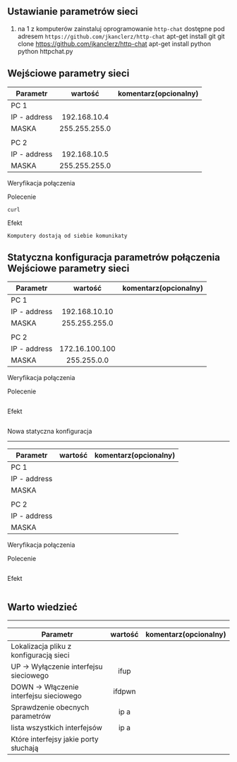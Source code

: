 Ustawianie parametrów sieci
---------------------------

1. na 1 z komputerów zainstaluj oprogramowanie ``http-chat`` dostępne pod adresem ``https://github.com/jkanclerz/http-chat``
apt-get install git 
git clone https://github.com/jkanclerz/http-chat
apt-get install python
python httpchat.py

Wejściowe parametry sieci
-------------------------
| Parametr | wartość | komentarz(opcionalny) |
| ------------- |:-------------:| -----:|
|   PC 1 |  
| IP - address  | 192.168.10.4 | |
| MASKA  | 255.255.255.0 | |
|   |  | |
| PC 2  |  | |
| IP - address  | 192.168.10.5 | |
| MASKA  | 255.255.255.0 | |

Weryfikacja połączenia

Polecenie
```
curl
```

Efekt
```
Komputery dostają od siebie komunikaty
```

Statyczna konfiguracja parametrów połączenia
Wejściowe parametry sieci
-------------------------
| Parametr | wartość | komentarz(opcionalny) |
| ------------- |:-------------:| -----:|
|   PC 1 |  
| IP - address  | 192.168.10.10 | |
| MASKA  | 255.255.255.0 | |
|   |  | |
| PC 2  | | |
| IP - address  | 172.16.100.100 | |
| MASKA  | 255.255.0.0 | |

Weryfikacja połączenia

Polecenie
```
```

Efekt
```
```

Nowa statyczna konfiguracja 

-------------------------
| Parametr | wartość | komentarz(opcionalny) |
| ------------- |:-------------:| -----:|
|   PC 1 |  
| IP - address  |  | |
| MASKA  |  | |
|   |  | |
| PC 2  |  | |
| IP - address  |  | |
| MASKA  |  | |

Weryfikacja połączenia

Polecenie
```
```

Efekt
```
```

Warto wiedzieć
--------------

-------------------------
| Parametr | wartość | komentarz(opcionalny) |
| ------------- |:-------------:| -----:|
| Lokalizacja pliku z konfiguracją sieci|  | |
| UP -> Wyłączenie interfejsu sieciowego| ifup| |
| DOWN -> Włączenie interfejsu sieciowego| ifdpwn| |
| Sprawdzenie obecnych parametrów | ip a | |
| lista wszystkich interfejsów | ip a | |
| Które interfejsy jakie porty słuchają | | |

